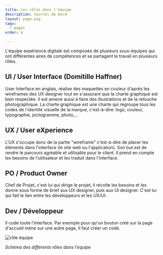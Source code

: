 ```yaml
---
title: Les rôles dans l'équipe
description: Journal de bord
layout: page.pug
tags:
  - pages
order: 4

---
```


L'équipe expérience digitale est composée de plusieurs sous-équipes qui ont différentes aires de compétences et se partagent le travail en plusieurs rôles.

## UI / User Interface (Domitille Haffner)
User Interface en anglais, réalise des maquettes en couleur d'après les wireframes des UX designer tout en s'assurant que la charte graphique est bien respectée. Il est amené aussi à faire des illustrations et de la retouche photographique.
La charte graphique est une charte qui regroupe tous les codes de l'identité visuelle de la marque, c'est-à-dire: logo, couleur, typographie, pictogramme, photo,...

## UX / User eXperience
L'UX s'occupe donc de la partie "wireframe" c'est-à-dire de placer les éléments dans l'interface (le site web ou l'application). Son but est de rendre le parcours agréable et utilisable pour le client. Il prend en compte les besoins de l'utilisateur et les traduit dans l'interface.

## PO / Product Owner
Chef de Projet, c'est lui qui dirige le projet, il récolte les besoins et les donne sous forme de brief aux UX designer, puis aux UI designer. C'est lui qui fait le lien entre les développeurs et les UX/UI.

## Dev / Développeur
Il code toute l'interface. Par exemple pour qu'un bouton créé sur la page d'accueil mène sur une autre page, il faut créer un code.


![rôle équipe](/assets/rolesmetiers.jpg) 

*Schéma des différents rôles dans l'équipe*

